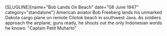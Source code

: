 [SLUGLINE]{name="Bob Lands On Beach" date="08 June
1947" category="standalone"} American aviator Bob Freeberg lands his
unmarked Dakota cargo plane on remote Cilotok beach in southwest Java.
As soldiers approach the airplane, guns ready, he shouts out the only
Indonesian words he knows: "Captain Petit Muharto" 
